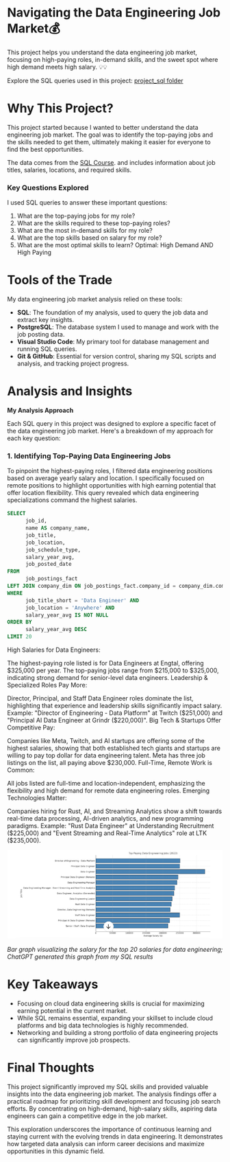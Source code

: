 # Navigating the Data Engineering Job Market💰
This project helps you understand the data engineering job market, focusing on high-paying roles, in-demand skills, and the sweet spot where high demand meets high salary.  💡💡

Explore the SQL queries used in this project: [project_sql folder](/project_sql/)
# Why This Project?
This project started because I wanted to better understand the data engineering job market.  The goal was to identify the top-paying jobs and the skills needed to get them, ultimately making it easier for everyone to find the best opportunities.

The data comes from the [SQL Course](https://lukebarousse.com/sql). and includes information about job titles, salaries, locations, and required skills.

### Key Questions Explored

I used SQL queries to answer these important questions:

1. What are the top-paying jobs for my role?
2. What are the skills required to these top-paying roles?
3. What are the most in-demand skills for my role?
4. What are the top skills based on salary for my role?
5. What are the most optimal skills to learn?
      Optimal: High Demand AND High Paying
# Tools of the Trade
My data engineering job market analysis relied on these tools:

- **SQL**: The foundation of my analysis, used to query the job data and extract key insights.
- **PostgreSQL**: The database system I used to manage and work with the job posting data.
- **Visual Studio Code**: My primary tool for database management and running SQL queries.
- **Git & GitHub**: Essential for version control, sharing my SQL scripts and analysis, and tracking project progress.
# Analysis and Insights
**My Analysis Approach**

Each SQL query in this project was designed to explore a specific facet of the data engineering job market. Here's a breakdown of my approach for each key question:

### 1. Identifying Top-Paying Data Engineering Jobs
To pinpoint the highest-paying roles, I filtered data engineering positions based on average yearly salary and location. I specifically focused on remote positions to highlight opportunities with high earning potential that offer location flexibility.  This query revealed which data engineering specializations command the highest salaries.

```sql
SELECT
      job_id,
      name AS company_name,
      job_title,
      job_location,
      job_schedule_type,
      salary_year_avg,
      job_posted_date
FROM
      job_postings_fact
LEFT JOIN company_dim ON job_postings_fact.company_id = company_dim.company_id
WHERE
      job_title_short = 'Data Engineer' AND
      job_location = 'Anywhere' AND
      salary_year_avg IS NOT NULL
ORDER BY
      salary_year_avg DESC
LIMIT 20
```

High Salaries for Data Engineers:

The highest-paying role listed is for Data Engineers at Engtal, offering $325,000 per year.
The top-paying jobs range from $215,000 to $325,000, indicating strong demand for senior-level data engineers.
Leadership & Specialized Roles Pay More:

Director, Principal, and Staff Data Engineer roles dominate the list, highlighting that experience and leadership skills significantly impact salary.
Example: "Director of Engineering - Data Platform" at Twitch ($251,000) and "Principal AI Data Engineer at Grindr ($220,000)".
Big Tech & Startups Offer Competitive Pay:

Companies like Meta, Twitch, and AI startups are offering some of the highest salaries, showing that both established tech giants and startups are willing to pay top dollar for data engineering talent.
Meta has three job listings on the list, all paying above $230,000.
Full-Time, Remote Work is Common:

All jobs listed are full-time and location-independent, emphasizing the flexibility and high demand for remote data engineering roles.
Emerging Technologies Matter:

Companies hiring for Rust, AI, and Streaming Analytics show a shift towards real-time data processing, AI-driven analytics, and new programming paradigms.
Example: "Rust Data Engineer" at Understanding Recruitment ($225,000) and "Event Streaming and Real-Time Analytics" role at LTK ($235,000).

![Top Paying Roles](top_paying_jobs.PNG)

*Bar graph visualizing the salary for the top 20 salaries for data engineering; ChatGPT generated this graph from my SQL results*
# Key Takeaways

- Focusing on cloud data engineering skills is crucial for maximizing earning potential in the current market.
- While SQL remains essential, expanding your skillset to include cloud platforms and big data technologies is highly recommended.
- Networking and building a strong portfolio of data engineering projects can significantly improve job prospects.
# Final Thoughts
This project significantly improved my SQL skills and provided valuable insights into the data engineering job market. The analysis findings offer a practical roadmap for prioritizing skill development and focusing job search efforts. By concentrating on high-demand, high-salary skills, aspiring data engineers can gain a competitive edge in the job market.

This exploration underscores the importance of continuous learning and staying current with the evolving trends in data engineering.  It demonstrates how targeted data analysis can inform career decisions and maximize opportunities in this dynamic field.